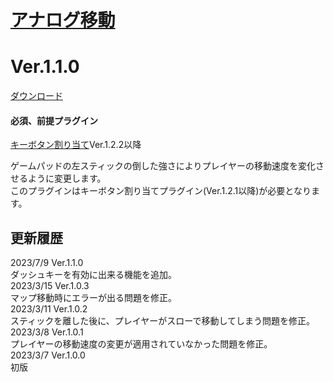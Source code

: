 # [アナログ移動](https://raw.githubusercontent.com/nuun888/MZ/master/NUUN_realMoveLeftStick.js)
# Ver.1.1.0
[ダウンロード](https://raw.githubusercontent.com/nuun888/MZ/master/NUUN_realMoveLeftStick.js)
#### 必須、前提プラグイン
[キーボタン割り当て](https://github.com/nuun888/MZ/blob/master/README/UserKey.md)Ver.1.2.2以降  

ゲームパッドの左スティックの倒した強さによりプレイヤーの移動速度を変化させるように変更します。  
このプラグインはキーボタン割り当てプラグイン(Ver.1.2.1以降)が必要となります。  

## 更新履歴
2023/7/9 Ver.1.1.0  
ダッシュキーを有効に出来る機能を追加。  
2023/3/15 Ver.1.0.3  
マップ移動時にエラーが出る問題を修正。  
2023/3/11 Ver.1.0.2  
スティックを離した後に、プレイヤーがスローで移動してしまう問題を修正。  
2023/3/8 Ver.1.0.1  
プレイヤーの移動速度の変更が適用されていなかった問題を修正。  
2023/3/7 Ver.1.0.0  
初版  
